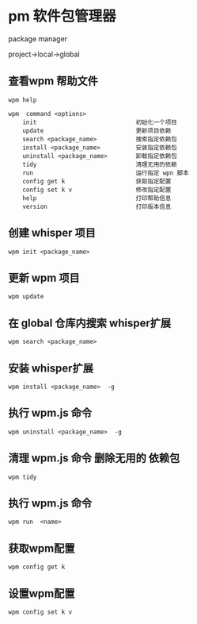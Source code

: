 # pm 软件包管理器
package manager


project->local->global

## 查看wpm 帮助文件
```
wpm help
```

```
wpm  command <options>
	init 							初始化一个项目
	update  						更新项目依赖
	search <package_name>  			搜索指定依赖包
	install <package_name>  		安装指定依赖包
	uninstall <package_name> 		卸载指定依赖包
	tidy							清理无用的依赖
	run 							运行指定 wpn 脚本
	config get k 					获取指定配置
	config set k v		 			修改指定配置
	help							打印帮助信息
	version							打印版本信息
```



## 创建 whisper 项目
```
wpm init <package_name>
```
## 更新 wpm 项目
```
wpm update
```

## 在 global 仓库内搜索 whisper扩展
```
wpm search <package_name>
```

## 安装 whisper扩展
```
wpm install <package_name>  -g
```
## 执行 wpm.js 命令
```
wpm uninstall <package_name>  -g
```
## 清理 wpm.js 命令 删除无用的 依赖包
```
wpm tidy
```
## 执行 wpm.js 命令
```
wpm run  <name>
```

## 获取wpm配置
```
wpm config get k
```
## 设置wpm配置
```
wpm config set k v
```

